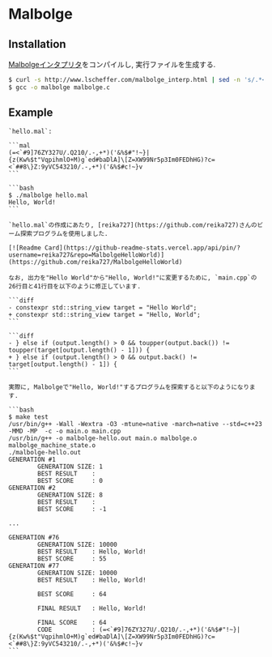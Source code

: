 # Malbolge

## Installation

[Malbolgeインタプリタ](view-source:http://www.lscheffer.com/malbolge_interp.html)をコンパイルし, 実行ファイルを生成する.

```bash
$ curl -s http://www.lscheffer.com/malbolge_interp.html | sed -n 's/.*<pre>\(.*\)<\/pre>.*/\1/p' | sed 's/<br>/\n/g' | sed 's/<[^>]*>//g' | sed 's/&lt;/</g; s/&gt;/>/g; s/amp;//g' > malbolge.c
$ gcc -o malbolge malbolge.c
```

## Example

````{tab} Code
`hello.mal`:

```mal
(=<`#9]76ZY327U/.Q210/.-,+*)('&%$#"!~}|{z(Kw%$t"VqpihmlO+M)g`ed#baDlA]\[Z=XW99Nr5p3Im0FEDhHG)?c=<`##8\}Z:9yVC543210/.-,+*)('&%$#c!~}v
```
````

````{tab} Terminal
```bash
$ ./malbolge hello.mal
Hello, World!
```
````

````{note}
`hello.mal`の作成にあたり, [reika727](https://github.com/reika727)さんのビーム探索プログラムを使用しました.

[![Readme Card](https://github-readme-stats.vercel.app/api/pin/?username=reika727&repo=MalbolgeHelloWorld)](https://github.com/reika727/MalbolgeHelloWorld)

なお, 出力を"Hello World"から"Hello, World!"に変更するために, `main.cpp`の26行目と41行目を以下のように修正しています.

```diff
- constexpr std::string_view target = "Hello World";
+ constexpr std::string_view target = "Hello, World";
```

```diff
- } else if (output.length() > 0 && toupper(output.back()) != toupper(target[output.length() - 1])) {
+ } else if (output.length() > 0 && output.back() != target[output.length() - 1]) {
```

実際に, Malbolgeで"Hello, World!"するプログラムを探索すると以下のようになります.

```bash
$ make test
/usr/bin/g++ -Wall -Wextra -O3 -mtune=native -march=native --std=c++23 -MMD -MP  -c -o main.o main.cpp
/usr/bin/g++ -o malbolge-hello.out main.o malbolge.o malbolge_machine_state.o
./malbolge-hello.out
GENERATION #1
        GENERATION SIZE: 1
        BEST RESULT    :
        BEST SCORE     : 0
GENERATION #2
        GENERATION SIZE: 8
        BEST RESULT    :
        BEST SCORE     : -1

...

GENERATION #76
        GENERATION SIZE: 10000
        BEST RESULT    : Hello, World!
        BEST SCORE     : 55
GENERATION #77
        GENERATION SIZE: 10000
        BEST RESULT    : Hello, World!

        BEST SCORE     : 64

        FINAL RESULT   : Hello, World!

        FINAL SCORE    : 64
        CODE           : (=<`#9]76ZY327U/.Q210/.-,+*)('&%$#"!~}|{z(Kw%$t"VqpihmlO+M)g`ed#baDlA]\[Z=XW99Nr5p3Im0FEDhHG)?c=<`##8\}Z:9yVC543210/.-,+*)('&%$#c!~}v
```

````

